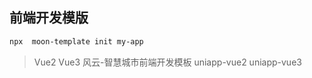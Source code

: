 ## 前端开发模版
```bash
npx  moon-template init my-app
```
> Vue2
> Vue3
> 风云-智慧城市前端开发模板
> uniapp-vue2
> uniapp-vue3
